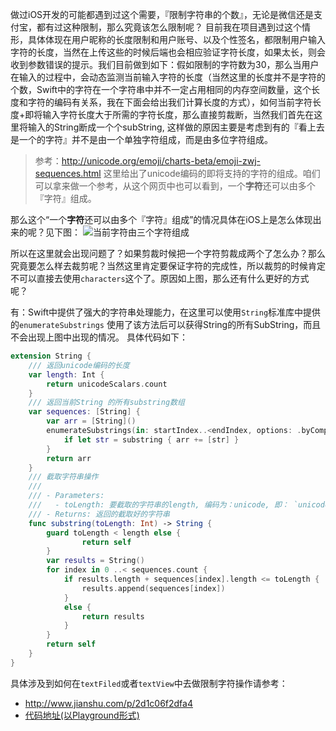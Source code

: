 做过iOS开发的可能都遇到过这个需要，『限制字符串的个数』，无论是微信还是支付宝，都有过这种限制，那么究竟该怎么限制呢？
目前我在项目遇到过这个情形，具体体现在用户昵称的长度限制和用户账号、以及个性签名，都限制用户输入字符的长度，当然在上传这些的时候后端也会相应验证字符长度，如果太长，则会收到参数错误的提示。我们目前做到如下：假如限制的字符数为30，那么当用户在输入的过程中，会动态监测当前输入字符的长度（当然这里的长度并不是字符的个数，Swift中的字符在一个字符串中并不一定占用相同的内存空间数量，这个长度和字符的编码有关系，我在下面会给出我们计算长度的方式），如何当前字符长度+即将输入字符长度大于所需的字符长度，那么直接剪裁断，当然我们首先在这里将输入的String断成一个个subString, 这样做的原因主要是考虑到有的『看上去是一个的字符』并不是由一个单独字符组成，而是由多位字符组成。
> 参考：http://unicode.org/emoji/charts-beta/emoji-zwj-sequences.html 这里给出了unicode编码的即将支持的字符的组成。咱们可以拿来做一个参考，从这个网页中也可以看到，一个**字符**还可以由多个『字符』组成。

那么这个“一个**字符**还可以由多个『字符』组成”的情况具体在iOS上是怎么体现出来的呢？见下图：
![当前字符由三个字符组成](http://7xk67j.com1.z0.glb.clouddn.com/EmotionString.jpg)

所以在这里就会出现问题了？如果剪裁时候把一个字符剪裁成两个了怎么办？那么究竟要怎么样去裁剪呢？当然这里肯定要保证字符的完成性，所以裁剪的时候肯定不可以直接去使用`characters`这个了。原因如上图，那么还有什么更好的方式呢？

有：Swift中提供了强大的字符串处理能力，在这里可以使用`String`标准库中提供的`enumerateSubstrings` 使用了该方法后可以获得String的所有SubString，而且不会出现上图中出现的情况。
具体代码如下：
```swift
extension String {
    /// 返回unicode编码的长度
    var length: Int {
        return unicodeScalars.count
    }
    /// 返回当前String 的所有substring数组
    var sequences: [String] {
        var arr = [String]()
        enumerateSubstrings(in: startIndex..<endIndex, options: .byComposedCharacterSequences) { (substring, _, _, _) in
            if let str = substring { arr += [str] }
        }
        return arr
    }
    /// 截取字符串操作
    ///
    /// - Parameters:
    ///   - toLength: 要截取的字符串的length, 编码为：unicode, 即： `unicodeScalars.count`
    /// - Returns: 返回的截取好的字符串
    func substring(toLength: Int) -> String {
        guard toLength < length else {
                return self
        }
        var results = String()
        for index in 0 ..< sequences.count {
            if results.length + sequences[index].length <= toLength {
                results.append(sequences[index])
            }
            else {
                return results
            }
        }
        return self
    }
}
```
具体涉及到如何在`textFiled`或者`textView`中去做限制字符操作请参考：
- http://www.jianshu.com/p/2d1c06f2dfa4
- [代码地址(以Playground形式)](https://github.com/qiuncheng/posted-articles-in-blog/tree/master/Demos/Emotions.playground)
